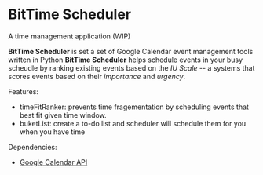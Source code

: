 # BitTime Scheduler
A time management application (WIP)

**BitTime Scheduler** is set a set of Google Calendar event management tools written in Python
**BitTime Scheduler** helps schedule events in your busy scheudle by ranking existing events based on the *IU Scale* -- a systems that scores events based on their *importance* and *urgency*.

Features:
- timeFitRanker: prevents time fragementation by scheduling events that best fit given time window.
- buketList: create a to-do list and scheduler will schedule them for you when you have time

Dependencies:
- [Google Calendar API](https://developers.google.com/calendar/quickstart/python)
